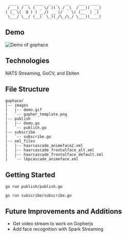 ```
  ___   __   ____  _  _   __    ___  ____ 
 / __) /  \ (  _ \/ )( \ / _\  / __)(  __)
( (_ \(  O ) ) __/) __ (/    \( (__  ) _) 
 \___/ \__/ (__)  \_)(_/\_/\_/ \___)(____)

```

## Demo
![Demo of gophace](images/demo.gif)

## Technologies
NATS Streaming, GoCV, and Ebiten

## File Structure
```
gophace/
|-- images
|   |-- demo.gif
|   `-- gopher_template.png
|-- publish
|   |-- demo.go
|   `-- publish.go
|-- subscribe
|   `-- subscribe.go
|-- xml_files
|   |-- haarcascade_animeface2.xml
|   |-- haarcascade_frontalface_alt.xml
|   |-- haarcascade_frontalface_default.xml
|   `-- lbpcascade_animeface.xml
```

## Getting Started
```
go run publish/publish.go
```
```
go run subscribe/subscribe.go
```

## Future Improvements and Additions
* Get video stream to work on Gopherjs
* Add face recognition with Spark Streaming